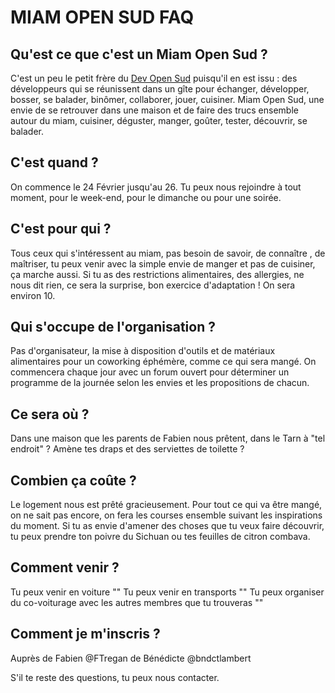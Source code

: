 # MIAM OPEN SUD FAQ


## Qu'est ce que c'est un Miam Open Sud ?  

C'est un peu le petit frère du [Dev Open Sud](www.devopensud.fr) puisqu'il en est issu : des développeurs qui se réunissent dans un gîte pour échanger, développer, bosser, se balader, binômer, collaborer, jouer, cuisiner. 
Miam Open Sud, une envie de se retrouver dans une maison et de faire des trucs ensemble autour du miam, cuisiner, déguster, manger, goûter, tester, découvrir, se balader.

## C'est quand ?  

On commence le 24 Février jusqu'au 26.
Tu peux nous rejoindre à tout moment, pour le week-end, pour le dimanche ou pour une soirée.

## C'est pour qui ?  

Tous ceux qui s'intéressent au miam, pas besoin de savoir, de connaître , de maîtriser, tu peux venir avec la simple envie de manger et pas de cuisiner, ça marche aussi.
Si tu as des restrictions alimentaires, des allergies, ne nous dit rien, ce sera la surprise, bon exercice d'adaptation !
On sera environ 10.

## Qui s'occupe de l'organisation ?  

Pas d'organisateur, la mise à disposition d'outils et de matériaux alimentaires pour un coworking éphémère, comme ce qui sera mangé.
On commencera chaque jour avec un forum ouvert pour déterminer un programme de la journée selon les envies et les propositions de chacun.

## Ce sera où ?  

Dans une maison que les parents de Fabien nous prêtent, dans le Tarn à "tel endroit" ? 
Amène tes draps et des serviettes de toilette ?

## Combien ça coûte ?  

Le logement nous est prêté gracieusement.
Pour tout ce qui va être mangé, on ne sait pas encore, on fera les courses ensemble suivant les inspirations du moment.
Si tu as envie d'amener des choses que tu veux faire découvrir, tu peux prendre ton poivre du Sichuan ou tes feuilles de citron combava.

## Comment venir ?  

Tu peux venir en voiture ""
Tu peux venir en transports ""
Tu peux organiser du co-voiturage avec les autres membres que tu trouveras ""

## Comment je m'inscris ?  

Auprès de Fabien @FTregan de Bénédicte @bndctlambert

S'il te reste des questions, tu peux nous contacter.



